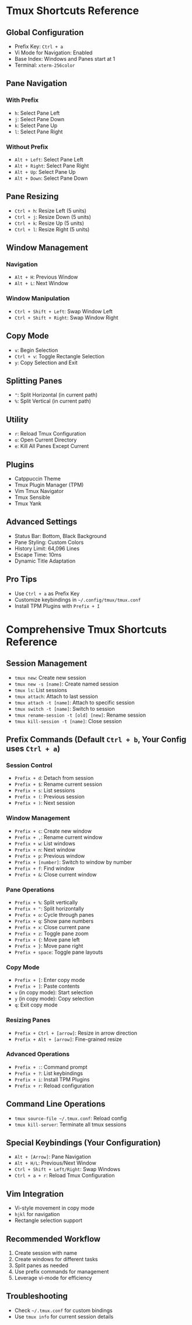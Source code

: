 # Tmux Shortcuts Reference

## Global Configuration
- Prefix Key: `Ctrl + a`
- Vi Mode for Navigation: Enabled
- Base Index: Windows and Panes start at 1
- Terminal: `xterm-256color`

## Pane Navigation
### With Prefix
- `h`: Select Pane Left
- `j`: Select Pane Down
- `k`: Select Pane Up
- `l`: Select Pane Right

### Without Prefix
- `Alt + Left`: Select Pane Left
- `Alt + Right`: Select Pane Right
- `Alt + Up`: Select Pane Up
- `Alt + Down`: Select Pane Down

## Pane Resizing
- `Ctrl + h`: Resize Left (5 units)
- `Ctrl + j`: Resize Down (5 units)
- `Ctrl + k`: Resize Up (5 units)
- `Ctrl + l`: Resize Right (5 units)

## Window Management
### Navigation
- `Alt + H`: Previous Window
- `Alt + L`: Next Window

### Window Manipulation
- `Ctrl + Shift + Left`: Swap Window Left
- `Ctrl + Shift + Right`: Swap Window Right

## Copy Mode
- `v`: Begin Selection
- `Ctrl + v`: Toggle Rectangle Selection
- `y`: Copy Selection and Exit

## Splitting Panes
- `"`: Split Horizontal (in current path)
- `%`: Split Vertical (in current path)

## Utility
- `r`: Reload Tmux Configuration
- `o`: Open Current Directory
- `e`: Kill All Panes Except Current

## Plugins
- Catppuccin Theme
- Tmux Plugin Manager (TPM)
- Vim Tmux Navigator
- Tmux Sensible
- Tmux Yank

## Advanced Settings
- Status Bar: Bottom, Black Background
- Pane Styling: Custom Colors
- History Limit: 64,096 Lines
- Escape Time: 10ms
- Dynamic Title Adaptation

## Pro Tips
- Use `Ctrl + a` as Prefix Key
- Customize keybindings in `~/.config/tmux/tmux.conf`
- Install TPM Plugins with `Prefix + I`

# Comprehensive Tmux Shortcuts Reference

## Session Management
- `tmux new`: Create new session
- `tmux new -s [name]`: Create named session
- `tmux ls`: List sessions
- `tmux attach`: Attach to last session
- `tmux attach -t [name]`: Attach to specific session
- `tmux switch -t [name]`: Switch to session
- `tmux rename-session -t [old] [new]`: Rename session
- `tmux kill-session -t [name]`: Close session

## Prefix Commands (Default `Ctrl + b`, Your Config uses `Ctrl + a`)
### Session Control
- `Prefix + d`: Detach from session
- `Prefix + $`: Rename current session
- `Prefix + s`: List sessions
- `Prefix + (`: Previous session
- `Prefix + )`: Next session

### Window Management
- `Prefix + c`: Create new window
- `Prefix + ,`: Rename current window
- `Prefix + w`: List windows
- `Prefix + n`: Next window
- `Prefix + p`: Previous window
- `Prefix + [number]`: Switch to window by number
- `Prefix + f`: Find window
- `Prefix + &`: Close current window

### Pane Operations
- `Prefix + %`: Split vertically
- `Prefix + "`: Split horizontally
- `Prefix + o`: Cycle through panes
- `Prefix + q`: Show pane numbers
- `Prefix + x`: Close current pane
- `Prefix + z`: Toggle pane zoom
- `Prefix + {`: Move pane left
- `Prefix + }`: Move pane right
- `Prefix + space`: Toggle pane layouts

### Copy Mode
- `Prefix + [`: Enter copy mode
- `Prefix + ]`: Paste contents
- `v` (in copy mode): Start selection
- `y` (in copy mode): Copy selection
- `q`: Exit copy mode

### Resizing Panes
- `Prefix + Ctrl + [arrow]`: Resize in arrow direction
- `Prefix + Alt + [arrow]`: Fine-grained resize

### Advanced Operations
- `Prefix + :`: Command prompt
- `Prefix + ?`: List keybindings
- `Prefix + i`: Install TPM Plugins
- `Prefix + r`: Reload configuration

## Command Line Operations
- `tmux source-file ~/.tmux.conf`: Reload config
- `tmux kill-server`: Terminate all tmux sessions

## Special Keybindings (Your Configuration)
- `Alt + [Arrow]`: Pane Navigation
- `Alt + H/L`: Previous/Next Window
- `Ctrl + Shift + Left/Right`: Swap Windows
- `Ctrl + a + r`: Reload Tmux Configuration

## Vim Integration
- Vi-style movement in copy mode
- `hjkl` for navigation
- Rectangle selection support

## Recommended Workflow
1. Create session with name
2. Create windows for different tasks
3. Split panes as needed
4. Use prefix commands for management
5. Leverage vi-mode for efficiency

## Troubleshooting
- Check `~/.tmux.conf` for custom bindings
- Use `tmux info` for current session details

